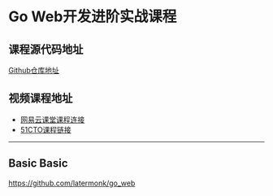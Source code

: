 # Go Web开发进阶实战课程


## 课程源代码地址

[Github仓库地址](https://github.com/Q1mi/goweb_pro)

## 视频课程地址

- [网易云课堂课程连接](https://study.163.com/course/courseMain.htm?courseId=1210171207&share=2&shareId=480000002229610)
- [51CTO课程链接](https://edu.51cto.com/sd/68c23)







---

##  Basic Basic 
https://github.com/latermonk/go_web 
